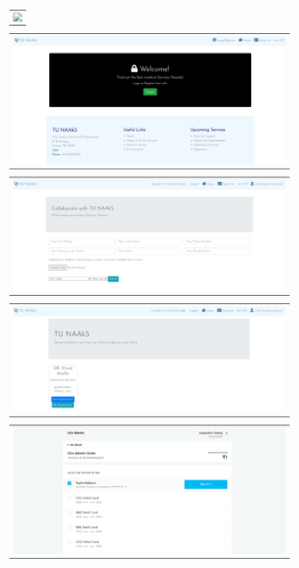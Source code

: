 <table style="width:100%">
  <tr>
    <th><img src="img/pic1.jpg" width=500/></th>
  </tr>
 </table>
<table style="width:100%">
  <tr>
    <th><img src="img/pic2.jpg" width=500/></th>
  </tr>
 </table>
 <table style="width:100%">
  <tr>
    <th><img src="img/pic3.jpg" width=500/></th>
  </tr>
 </table>
 <table style="width:100%">
  <tr>
    <th><img src="img/pic4.jpg" width=500/></th>
  </tr>
 </table>
 <table style="width:100%">
  <tr>
    <th><img src="img/pic5.jpg" width=500/></th>
  </tr>
 </table>
